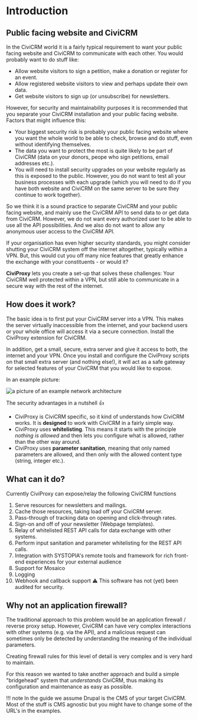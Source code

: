 # Introduction

## Public facing website and CiviCRM
In the CiviCRM world it is a fairly typical requirement to want your public facing website and CiviCRM to communicate with each other.
You would probably want to do stuff like:

* Allow website visitors to sign a petition, make a donation or register for an event.
* Allow registered website visitors to view and perhaps update their own data.
* Get website visitors to sign up (or unsubscribe) for newsletters.

However, for security and maintainability purposes it is recommended that you separate your CiviCRM installation and your public facing website. Factors that might influence this:

* Your biggest security risk is probably your public facing website where you want the whole world to be able to check, browse and do stuff, even without identifying themselves.
* The data you want to protect the most is quite likely to be part of CiviCRM (data on your donors, peope who sign petitions, email addresses etc.).
* You will need to install security upgrades on your website regularly as this is exposed to the public. However, you do not want to test all your business processes with each upgrade (which you will need to do if you have both website and CiviCRM on the same server to be sure they continue to work together).

So we think it is a sound practice to separate CiviCRM and your public facing website, and mainly use the CiviCRM API to send data to or get data from CiviCRM. However, we do not want every authorized user to be able to use all the API possibilities. And we also do not want to allow any anonymous user access to the CiviCRM API.

If your organisation has even higher security standards, you might consider shutting your CiviCRM system off the internet altogether, typically within a VPN. But, this would cut you off many nice features that greatly enhance the exchange with your constituents - or would it? 

**CiviProxy** lets you create a set-up that solves these challenges: Your CiviCRM well protected within a VPN, but still able to communicate in a secure way with the rest of the internet.
## How does it work?
The basic idea is to first put your CiviCRM server into a VPN. This makes the server virtually inaccessible from the internet, and your backend users or your whole office will access it via a secure connection. Install the CiviProxy extension for CiviCRM.

In addition, get a small, secure, extra server and give it access to both, the internet and your VPN. Once you install and configure the CiviProxy scripts on that small extra server (and nothing else!), it will act as a safe gateway for selected features of your CiviCRM that you would like to expose.

In an example picture:

![a picture of an example network architecture](img/network.png)
    
The security advantages in a nutshell :thumbsup:

* CiviProxy is CiviCRM specific, so it kind of understands how CiviCRM works. It is **designed** to work with CiviCRM in a fairly simple way.
* CiviProxy uses **whitelisting**. This means it starts with the principle _nothing is allowed_ and then lets you configure what is allowed, rather than the other way around.
* CiviProxy uses **parameter sanitation**, meaning that only named parameters are allowed, and then only with the allowed content type (string, integer etc.).
## What can it do?
Currently CiviProxy can expose/relay the following CiviCRM functions

1. Serve resources for newsletters and mailings.
1. Cache those resources, taking load off your CiviCRM server.
1. Pass-through of tracking data on opening and click-through rates.
1. Sign-on and off of your newsletter (Webpage templates).
1. Relay of whitelisted REST API calls for data exchange with other systems.
1. Perform input sanitation and parameter whitelisting for the REST API calls.
2. Integration with SYSTOPIA's remote tools and framework for rich front-end experiences for your external audience
3. Support for Mosaico
4. Logging
5. Webhook and callback support
⚠️ This software has not (yet) been audited for security.
## Why not an application firewall?
The traditional approach to this problem would be an application firewall / reverse proxy setup. However, CiviCRM can have very complex interactions with other systems (e.g. via the API), and a malicious request can sometimes only be detected by understanding the meaning of the individual parameters.

Creating firewall rules for this level of detail is very complex and is very hard to maintain.

For this reason we wanted to take another approach and build a simple "bridgehead" system that *understands* CiviCRM, thus making its configuration and maintenance as easy as possible.
   
!!! note
    In the guide we assume Drupal is the CMS of your target CiviCRM. Most of the stuff is CMS agnostic but you might have to change some of the URL's in the examples. 
